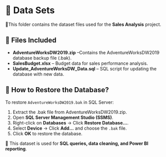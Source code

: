 # 📂 Data Sets  

📌This folder contains the dataset files used for the **Sales Analysis** project.  

## 📄 Files Included  
- **AdventureWorksDW2019.zip** –Contains the AdventureWorksDW2019 database backup file (.bak).  
- **SalesBudget.xlsx** – Budget data for sales performance analysis.  
- **Update_AdventureWorksDW_Data.sql** – SQL script for updating the database with new data.  

## 🔄 How to Restore the Database?  
To restore `AdventureWorksDW2019.bak` in SQL Server:  
1. Extract the .bak file from AdventureWorksDW2019.zip.
2. Open **SQL Server Management Studio (SSMS)**.  
3. Right-click on **Databases** → Click **Restore Database...**.  
4. Select **Device** → Click **Add...** and choose the `.bak` file.  
5. Click **OK** to restore the database.  

📌 This dataset is used for **SQL queries, data cleaning, and Power BI reporting**.  
